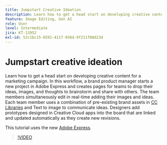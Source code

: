 ```yaml
---
title: Jumpstart Creative Ideation
description: Learn how to get a head start on developing creative content for a marketing campaign
feature: Image Editing, Gen AI
role: User
level: Intermediate
jira: KT-13952
exl-id: 52c1bc15-6591-4117-958d-9f211f08d23d
---
```

# Jumpstart creative ideation

Learn how to get a head start on developing creative content for a marketing campaign. In this workflow, a brand product manager starts a new project in Adobe Express and creates pages for teams to drop their ideas, images, and thoughts to brainstorm and share with others. The team members simultaneously edit in real-time adding their images and ideas. Each team member uses a combination of pre-existing brand assets in [CC Libraries](cc-libraries.md) and Text to image to communicate ideas. Designers add prototypes designed in Creative Cloud apps into the board that are linked and updated automatically as they create new revisions.

This tutorial uses the new [Adobe Express](https://www.adobe.com/express/).

>[!VIDEO](https://video.tv.adobe.com/v/3424296?quality=12&learn=on&hidetitle=true)
